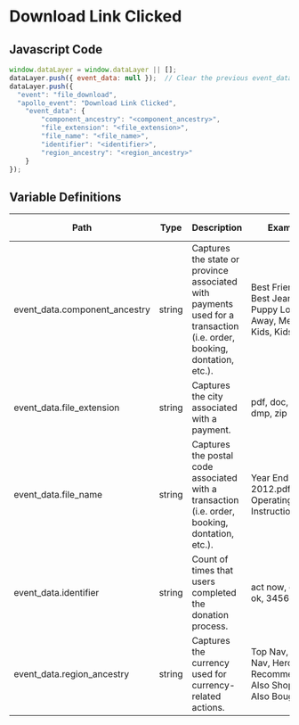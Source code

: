 # Download Link Clicked

### 

## Javascript Code
```js
window.dataLayer = window.dataLayer || [];
dataLayer.push({ event_data: null });  // Clear the previous event_data object.
dataLayer.push({
  "event": "file_download",
  "apollo_event": "Download Link Clicked",
    "event_data": {
        "component_ancestry": "<component_ancestry>",
        "file_extension": "<file_extension>",
        "file_name": "<file_name>",
        "identifier": "<identifier>",
        "region_ancestry": "<region_ancestry>"
    }
});
```

## Variable Definitions

|Path|Type|Description|Example|Pattern|Min Length|Max Length|Minimum|Maximum|Multiple Of|
| --- | --- | --- | --- | --- | --- | --- | --- | --- | --- |
|event_data.component_ancestry|string|Captures the state or province associated with payments used for a transaction \(i.e. order, booking, dontation, etc.\).|Best Friends - Best Jeans, Puppy Love, Sail Away, Mens, Kids, Kids : Tops|||||||
|event_data.file_extension|string|Captures the city associated with a payment.|pdf, doc, csv, dmp, zip|||||||
|event_data.file_name|string|Captures the postal code associated with a transaction \(i.e. order, booking, dontation, etc.\).|Year End 2012.pdf, Operating Instructions.doc`|||||||
|event_data.identifier|string|Count of times that users completed the donation process.|act now, cancel, ok, 3456, 8765|||||||
|event_data.region_ancestry|string|Captures the currency used for currency-related actions.|Top Nav, Footer Nav, Hero, Recommended, Also Shopped, Also Bought|||||||




